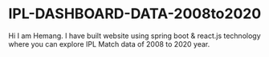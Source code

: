 # IPL-DASHBOARD-DATA-2008to2020
Hi I am Hemang. I have built website using spring boot &amp; react.js technology where you can explore IPL Match data of 2008 to 2020 year.
